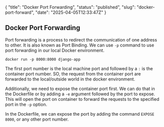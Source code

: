 {
  "title": "Docker Port Forwarding",
  "status": "published",
  "slug": "docker-port-forward",
  "date": "2025-04-05T12:33:47Z"
}

<h2>Docker Port Forwarding</h2>
<p>Port forwarding is a process to redirect the communication of one address to other.
It is also known as Port Binding.
We can use <code>-p</code> command to use port forwarding in our local Docker environment.</p>
<pre><code>docker run -p 8000:8000 django-app
</code></pre>
<p>The first port number is the local machine port and followed by a <code>:</code> is the container port number.
SO, the request from the container port are forwarded to the local/outside world in the docker environment.</p>
<p>Additionally, we need to expose the container port first. We can do that in the Dockerfile or by adding a <code>-e</code> argument followed by the port to expose. This will open the port on container to forward the requests to the specified port in the <code>-p</code> option.</p>
<p>In the Dockerfile, we can expose the port by adding the command <code>EXPOSE 8000</code>, or any other port number.</p>
